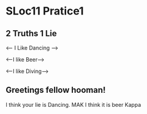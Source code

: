 # SLoc11 Pratice1

## 2 Truths 1 Lie
<-- I Like Dancing -->

<--I like Beer-->

<--I like Diving-->

## Greetings fellow hooman!

I think your lie is Dancing. MAK
I think it is beer Kappa
